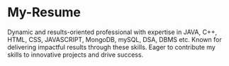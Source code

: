 # My-Resume
Dynamic and results-oriented professional with expertise in JAVA, C++, HTML, CSS, JAVASCRIPT, MongoDB, mySQL, DSA, DBMS etc. Known for delivering impactful results through these skills. Eager to contribute my skills to innovative projects and drive success.
